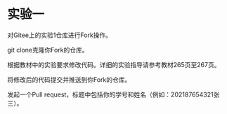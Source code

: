 
# 实验一
对Gitee上的实验1仓库进行Fork操作。

git clone克隆你Fork的仓库。

根据教材中的实验要求修改代码。详细的实验指导请参考教材265页至267页。

将修改后的代码提交并推送到你Fork的仓库。

发起一个Pull request，标题中包括你的学号和姓名（例如：202187654321张三）。
